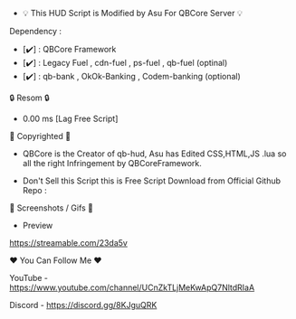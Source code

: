 - 💡 This HUD Script is Modified by Asu For QBCore Server 💡

Dependency :

- [✔️] : QBCore Framework
- [✔️] : Legacy Fuel , cdn-fuel , ps-fuel , qb-fuel (optinal)
- [✔️] : qb-bank , OkOk-Banking ,  Codem-banking (optional)

🔒 Resom 🔒

- 0.00 ms [Lag Free Script]

🔰 Copyrighted 🔰

- QBCore is the Creator of qb-hud, Asu has Edited CSS,HTML,JS .lua so all the right Infringement by QBCoreFramework.

- Don't Sell this Script this is Free Script Download from Official Github Repo :


📸 Screenshots / Gifs 📸

- Preview

https://streamable.com/23da5v


❤️ You Can Follow Me ❤️

YouTube - https://www.youtube.com/channel/UCnZkTLjMeKwApQ7NltdRIaA

Discord - https://discord.gg/8KJguQRK




